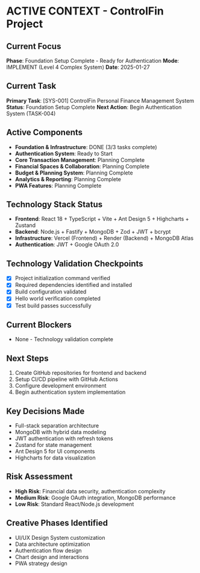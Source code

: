 # ACTIVE CONTEXT - ControlFin Project

## Current Focus
**Phase**: Foundation Setup Complete - Ready for Authentication
**Mode**: IMPLEMENT (Level 4 Complex System)
**Date**: 2025-01-27

## Current Task
**Primary Task**: [SYS-001] ControlFin Personal Finance Management System
**Status**: Foundation Setup Complete
**Next Action**: Begin Authentication System (TASK-004)

## Active Components
- **Foundation & Infrastructure**: DONE (3/3 tasks complete)
- **Authentication System**: Ready to Start
- **Core Transaction Management**: Planning Complete
- **Financial Spaces & Collaboration**: Planning Complete
- **Budget & Planning System**: Planning Complete
- **Analytics & Reporting**: Planning Complete
- **PWA Features**: Planning Complete

## Technology Stack Status
- **Frontend**: React 18 + TypeScript + Vite + Ant Design 5 + Highcharts + Zustand
- **Backend**: Node.js + Fastify + MongoDB + Zod + JWT + bcrypt
- **Infrastructure**: Vercel (Frontend) + Render (Backend) + MongoDB Atlas
- **Authentication**: JWT + Google OAuth 2.0

## Technology Validation Checkpoints
- [x] Project initialization command verified
- [x] Required dependencies identified and installed
- [x] Build configuration validated
- [x] Hello world verification completed
- [x] Test build passes successfully

## Current Blockers
- None - Technology validation complete

## Next Steps
1. Create GitHub repositories for frontend and backend
2. Setup CI/CD pipeline with GitHub Actions
3. Configure development environment
4. Begin authentication system implementation

## Key Decisions Made
- Full-stack separation architecture
- MongoDB with hybrid data modeling
- JWT authentication with refresh tokens
- Zustand for state management
- Ant Design 5 for UI components
- Highcharts for data visualization

## Risk Assessment
- **High Risk**: Financial data security, authentication complexity
- **Medium Risk**: Google OAuth integration, MongoDB performance
- **Low Risk**: Standard React/Node.js development

## Creative Phases Identified
- UI/UX Design System customization
- Data architecture optimization
- Authentication flow design
- Chart design and interactions
- PWA strategy design
